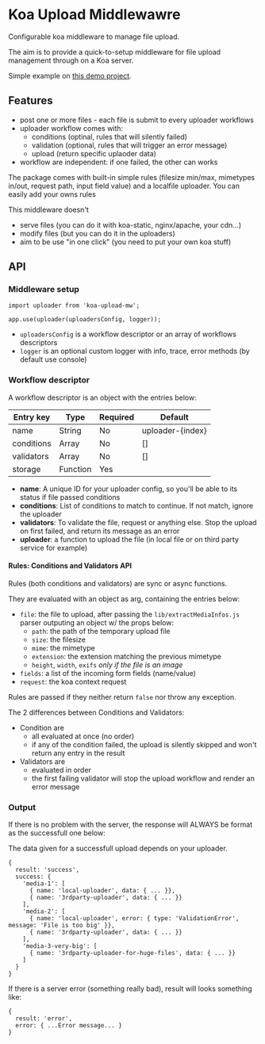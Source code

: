 # Koa Upload Middlewawre

Configurable koa middleware to manage file upload.

The aim is to provide a quick-to-setup middleware for file upload management through on a Koa server.

Simple example on [this demo project](https://github.com/tilap/koa-upload-mw-example/blob/master/src/index.js).

## Features

- post one or more files - each file is submit to every uploader workflows
- uploader workflow comes with:
  - conditions (optinal, rules that will silently failed)
  - validation (optional, rules that will trigger an error message)
  - upload (return specific uplaoder data)
- workflow are independent: if one failed, the other can works

The package comes with built-in simple rules (filesize min/max, mimetypes in/out, request path, input field value) and a localfile uploader. You can easily add your owns rules

This middleware doesn't
  - serve files (you can do it with koa-static, nginx/apache, your cdn...)
  - modify files (but you can do it in the uploaders)
  - aim to be use "in one click" (you need to put your own koa stuff)

## API

### Middleware setup

```
import uploader from 'koa-upload-mw';

app.use(uploader(uploadersConfig, logger));
```

- `uploadersConfig` is a workflow descriptor or an array of workflows descriptors
- `logger` is an optional custom logger with info, trace, error methods (by default use console)

### Workflow descriptor

A workflow descriptor is an object with the entries below:

| Entry key  | Type     | Required | Default          |
| ---------- | -------- | ---------|------------------|
| name       | String   | No       | uploader-{index} |
| conditions | Array    | No       | []               |
| validators | Array    | No       | []               |
| storage    | Function | Yes      |                  |

- **name**: A unique ID for your uploader config, so you'll be able to its status if file passed conditions
- **conditions**: List of conditions to match to continue. If not match, ignore the uploader
- **validators**: To validate the file, request or anything else. Stop the upload on first failed, and return its message as an error
- **uploader**: a function to upload the file (in local file or on third party service for example)

#### Rules: Conditions and Validators API

Rules (both conditions and validators) are sync or async functions.

They are evaluated with an object as arg, containing the entries below:

- `file`: the file to upload, after passing the `lib/extractMediaInfos.js` parser outputing an object w/ the props below:
  - `path`: the path of the temporary upload file
  - `size`: the filesize
  - `mime`: the mimetype
  - `extension`: the extension matching the previous mimetype
  - `height`, `width`, `exifs` _only if the file is an image_
- `fields`: a list of the incoming form fields (name/value)
- `request`: the koa context request

Rules are passed if they neither return `false` nor throw any exception.

The 2 differences between Conditions and Validators:

- Condition are
  - all evaluated at once (no order)
  - if any of the condition failed, the upload is silently skipped and won't return any entry in the result
- Validators are
  - evaluated in order
  - the first failing validator will stop the upload workflow and render an error message

### Output

If there is no problem with the server, the response will ALWAYS be format as the successfull one below:

The data given for a successfull upload depends on your uploader.

```
{
  result: 'success',
  success: {
    'media-1': [
      { name: 'local-uploader', data: { ... }},
      { name: '3rdparty-uploader', data: { ... }}
    ],
    'media-2': [
      { name: 'local-uploader', error: { type: 'ValidationError', message: 'File is too big' }},
      { name: '3rdparty-uploader', data: { ... }}
    ],
    'media-3-very-big': [
      { name: '3rdparty-uploader-for-huge-files', data: { ... }}
    ]
  }
}

```

If there is a server error (something really bad), result will looks something like:

```
{
  result: 'error',
  error: { ...Error message... }
}

```
